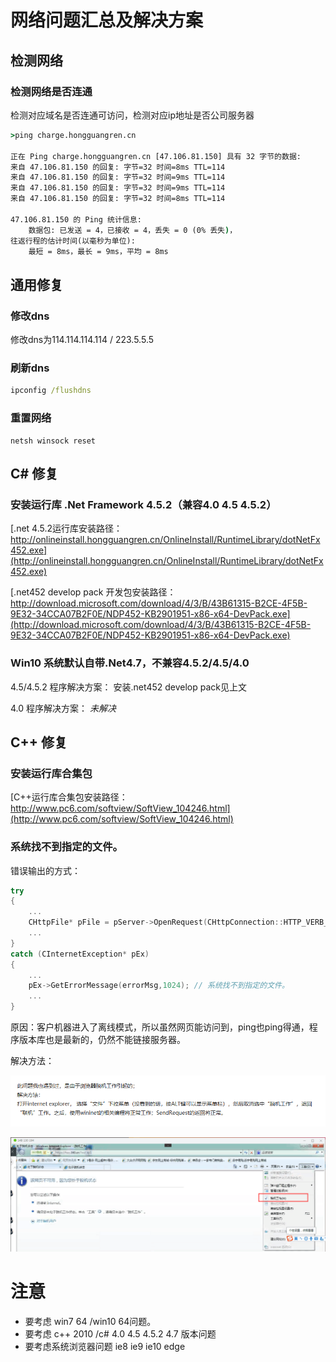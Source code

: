 # 网络问题汇总及解决方案

## 检测网络

### 检测网络是否连通

检测对应域名是否连通可访问，检测对应ip地址是否公司服务器

```bat
>ping charge.hongguangren.cn

正在 Ping charge.hongguangren.cn [47.106.81.150] 具有 32 字节的数据:
来自 47.106.81.150 的回复: 字节=32 时间=8ms TTL=114
来自 47.106.81.150 的回复: 字节=32 时间=9ms TTL=114
来自 47.106.81.150 的回复: 字节=32 时间=9ms TTL=114
来自 47.106.81.150 的回复: 字节=32 时间=8ms TTL=114

47.106.81.150 的 Ping 统计信息:
    数据包: 已发送 = 4，已接收 = 4，丢失 = 0 (0% 丢失)，
往返行程的估计时间(以毫秒为单位):
    最短 = 8ms，最长 = 9ms，平均 = 8ms
```

## 通用修复

### 修改dns
修改dns为114.114.114.114 / 223.5.5.5

### 刷新dns
```bat
ipconfig /flushdns
```

### 重置网络
```ba
netsh winsock reset
```

## C# 修复

### 安装运行库 .Net Framework 4.5.2（兼容4.0 4.5 4.5.2）

[.net 4.5.2运行库安装路径： http://onlineinstall.hongguangren.cn/OnlineInstall/RuntimeLibrary/dotNetFx452.exe](http://onlineinstall.hongguangren.cn/OnlineInstall/RuntimeLibrary/dotNetFx452.exe)

[.net452 develop pack 开发包安装路径：http://download.microsoft.com/download/4/3/B/43B61315-B2CE-4F5B-9E32-34CCA07B2F0E/NDP452-KB2901951-x86-x64-DevPack.exe](http://download.microsoft.com/download/4/3/B/43B61315-B2CE-4F5B-9E32-34CCA07B2F0E/NDP452-KB2901951-x86-x64-DevPack.exe)

### Win10 系统默认自带.Net4.7，不兼容4.5.2/4.5/4.0

4.5/4.5.2 程序解决方案： 安装.net452 develop pack见上文

4.0 程序解决方案： *未解决*

## C++ 修复

### 安装运行库合集包

[C++运行库合集包安装路径：http://www.pc6.com/softview/SoftView_104246.html](http://www.pc6.com/softview/SoftView_104246.html)

### 系统找不到指定的文件。

错误输出的方式：

```cpp
try 
{ 
    ...
    CHttpFile* pFile = pServer->OpenRequest(CHttpConnection::HTTP_VERB_POST, cs_pathName); 
    ...
} 
catch (CInternetException* pEx) 
{ 
    ...
    pEx->GetErrorMessage(errorMsg,1024); // 系统找不到指定的文件。
    ...
} 
```

原因：客户机器进入了离线模式，所以虽然网页能访问到，ping也ping得通，程序版本库也是最新的，仍然不能链接服务器。

解决方法：

![IE脱机](./网络问题汇总及解决方案/IE脱机.png "IE脱机")

![IE脱机2](./网络问题汇总及解决方案/IE脱机2.png "IE脱机2")


# 注意

- 要考虑 win7 64 /win10 64问题。
- 要考虑 c++ 2010 /c# 4.0 4.5 4.5.2 4.7 版本问题
- 要考虑系统浏览器问题 ie8 ie9 ie10 edge
